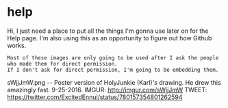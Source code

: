 # help

  Hi, I just need a place to put all the things I'm gonna use later on for the Help page.
  I'm also using this as an opportunity to figure out how Github works.
  
    Most of these images are only going to be used after I ask the people who made them for direct permission.
    If I don't ask for direct permission, I'm going to be embedding them.
  
  sWjjJmW.png -- Poster version of HolyJunkie (Karl)'s drawing.  He drew this amazingly fast.  9-25-2016.
  IMGUR: http://imgur.com/sWjjJmW
  TWEET: https://twitter.com/ExcitedEnnui/status/780157354801262594
